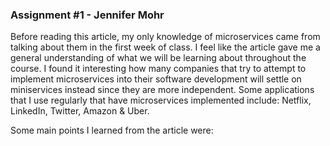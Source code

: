  ### Assignment #1 - Jennifer Mohr

Before reading this article, my only knowledge of microservices came from talking about them in the first week of class. I feel like the article gave me a general understanding of what we will be learning about throughout the course. I found it interesting how many companies that try to attempt to implement microservices into their software development will settle on miniservices instead since they are more independent. Some applications that I use regularly that have microservices implemented include: Netflix, LinkedIn, Twitter, Amazon & Uber. 

Some main points I learned from the article were:

